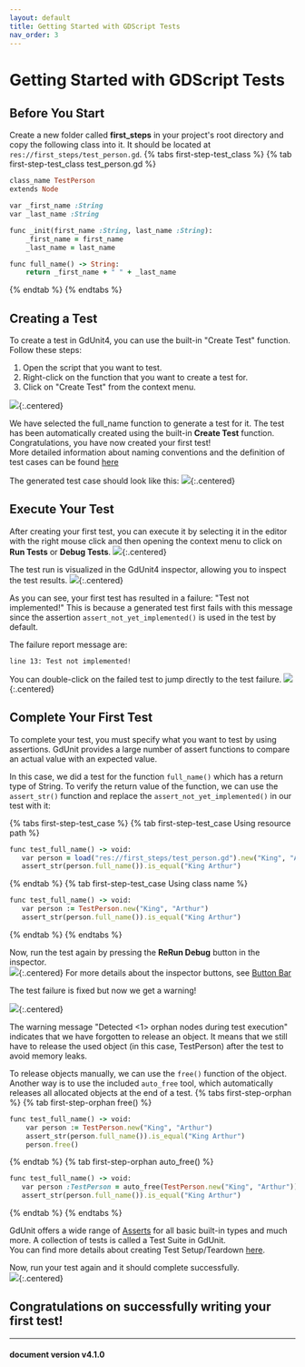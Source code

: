 ```yaml
---
layout: default
title: Getting Started with GDScript Tests
nav_order: 3
---
```


# Getting Started with GDScript Tests

## Before You Start
Create a new folder called **first_steps** in your project's root directory and copy the following class into it. It should be located at `res://first_steps/test_person.gd`.
{% tabs first-step-test_class %}
{% tab first-step-test_class test_person.gd %}
```ruby
class_name TestPerson
extends Node

var _first_name :String
var _last_name :String

func _init(first_name :String, last_name :String):
	_first_name = first_name
	_last_name = last_name

func full_name() -> String:
	return _first_name + " " + _last_name

```
{% endtab %}
{% endtabs %}

## Creating a Test

To create a test in GdUnit4, you can use the built-in "Create Test" function. Follow these steps:

1. Open the script that you want to test.
2. Right-click on the function that you want to create a test for.
3. Click on "Create Test" from the context menu.

![](/gdUnit4/assets/images/first-steps/context-menu.png){:.centered}

We have selected the full_name function to generate a test for it. The test has been automatically created using the built-in **Create Test** function. Congratulations, you have now created your first test!<br>
More detailed information about naming conventions and the definition of test cases can be found [here](/gdUnit4/faq/test-case/#definition)

The generated test case should look like this:
![](/gdUnit4/assets/images/first-steps/generated-test-suite.png){:.centered}


## Execute Your Test

After creating your first test, you can execute it by selecting it in the editor with the right mouse click and then opening the context menu to click on **Run Tests** or **Debug Tests**.
![](/gdUnit4/assets/images/first-steps/run-selected-test-case.png){:.centered}


The test run is visualized in the GdUnit4 inspector, allowing you to inspect the test results.
![](/gdUnit4/assets/images/first-steps/first-test-run-result.png){:.centered}

As you can see, your first test has resulted in a failure: "Test not implemented!" This is because a generated test first fails with this message since the assertion `assert_not_yet_implemented()` is used in the test by default. 

The failure report message are:
```
line 13: Test not implemented!
```

You can double-click on the failed test to jump directly to the test failure.
![](/gdUnit4/assets/images/first-steps/jump-to-failure.png){:.centered}



## Complete Your First Test

To complete your test, you must specify what you want to test by using assertions. GdUnit provides a large number of assert functions to compare an actual value with an expected value.

In this case, we did a test for the function `full_name()` which has a return type of String. To verify the return value of the function, we can use the `assert_str()` function and replace the `assert_not_yet_implemented()` in our test with it:


{% tabs first-step-test_case %}
{% tab first-step-test_case Using resource path %}
```ruby
func test_full_name() -> void:
   var person = load("res://first_steps/test_person.gd").new("King", "Arthur")
   assert_str(person.full_name()).is_equal("King Arthur")
```
{% endtab %}
{% tab first-step-test_case Using class name %}
```ruby
func test_full_name() -> void:
   var person := TestPerson.new("King", "Arthur")
   assert_str(person.full_name()).is_equal("King Arthur")
```
{% endtab %}
{% endtabs %}

Now, run the test again by pressing the **ReRun Debug** button in the inspector.<br>
![](/gdUnit4/assets/images/first-steps/rerun-test.png){:.centered}
For more details about the inspector buttons, see [Button Bar](/gdUnit4/testing/run-tests/#button-bar)


The test failure is fixed but now we get a warning!

![](/gdUnit4/assets/images/first-steps/rerun-test-result.png){:.centered}

The warning message "Detected <1> orphan nodes during test execution" indicates that we have forgotten to release an object. It means that we still have to release the used object (in this case, TestPerson) after the test to avoid memory leaks.

To release objects manually, we can use the `free()` function of the object. Another way is to use the included `auto_free` tool, which automatically releases all allocated objects at the end of a test.
{% tabs first-step-orphan %}
{% tab first-step-orphan free() %}
```ruby
func test_full_name() -> void:
	var person := TestPerson.new("King", "Arthur")
	assert_str(person.full_name()).is_equal("King Arthur")
	person.free()
```
{% endtab %}
{% tab first-step-orphan auto_free() %}
```ruby
func test_full_name() -> void:
   var person :TestPerson = auto_free(TestPerson.new("King", "Arthur"))
   assert_str(person.full_name()).is_equal("King Arthur")
```
{% endtab %}
{% endtabs %}


GdUnit offers a wide range of [Asserts](/gdUnit4/testing/assert/) for all basic built-in types and much more. A collection of tests is called a Test Suite in GdUnit.<br>
You can find more details about creating Test Setup/Teardown [here](/gdUnit4/testing/hooks).

Now, run your test again and it should complete successfully.<br>
![](/gdUnit4/assets/images/first-steps/fixed-rerun-test-result.png){:.centered}

<h2>Congratulations on successfully writing your first test!</h2>

---
<h4> document version v4.1.0 </h4>
